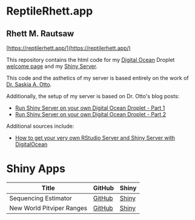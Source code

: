 # ReptileRhett.app

## Rhett M. Rautsaw

[https://reptilerhett.app/](https://reptilerhett.app/)

This repository contains the html code for my [Digital Ocean](https://www.digitalocean.com/) Droplet [welcome page](https://reptilerhett.app/) and my [Shiny Server](https://reptilerhett.app/shiny).

This code and the asthetics of my server is based entirely on the work of [Dr. Saskia A. Otto](https://saskiaotto.de/). 

Additionally, the setup of my server is based on Dr. Otto's blog posts:

- [Run Shiny Server on your own Digital Ocean Droplet - Part 1](https://www.marinedatascience.co/blog/2019/04/28/run-shiny-server-on-your-own-digitalocean-droplet-part-1/)
- [Run Shiny Server on your own Digital Ocean Droplet - Part 2](https://www.marinedatascience.co/blog/2019/04/28/run-shiny-server-on-your-own-digitalocean-droplet-part-2/index.html)

Additional sources include:

- [How to get your very own RStudio Server and Shiny Server with DigitalOcean](https://deanattali.com/2015/05/09/setup-rstudio-shiny-server-digital-ocean)

# Shiny Apps

| Title                     | GitHub                                                | Shiny                                               |
|---------------------------|-------------------------------------------------------|-----------------------------------------------------|
| Sequencing Estimator      | [GitHub](github.com/reptilerhett/SequencingEstimator) | [Shiny](reptilerhett.app/shiny/SequencingEstimator) |
| New World Pitviper Ranges | [GitHub](github.com/reptilerhett/NW_PitviperRanges)   | [Shiny](reptilerhett.app/shiny/NW_PitviperRanges)   |